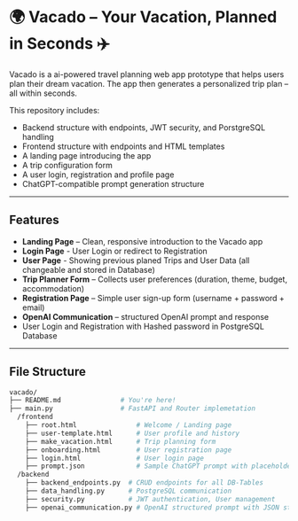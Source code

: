# 🌍 Vacado – Your Vacation, Planned in Seconds ✈️

Vacado is a ai-powered travel planning web app prototype that helps users plan their dream vacation. 
The app then generates a personalized trip plan – all within seconds.

This repository includes:
- Backend structure with endpoints, JWT security, and PorstgreSQL handling
- Frontend structure with endpoints and HTML templates
- A landing page introducing the app
- A trip configuration form
- A user login, registration and profile page
- ChatGPT-compatible prompt generation structure

---

##  Features

-  **Landing Page** – Clean, responsive introduction to the Vacado app
-  **Login Page** - User Login or redirect to Registration
-  **User Page** - Showing previous planed Trips and User Data (all changeable and stored in Database)
-  **Trip Planner Form** – Collects user preferences (duration, theme, budget, accommodation)
-  **Registration Page** – Simple user sign-up form (username + password + email)
-  **OpenAI Communication** – structured OpenAI prompt and response
-  User Login and Registration with Hashed password in PostgreSQL Database

---

##  File Structure

```bash
vacado/
├── README.md               # You're here!
├── main.py                 # FastAPI and Router implemetation
  /frontend
    ├── root.html               # Welcome / Landing page
    ├── user-template.html      # User profile and history
    ├── make_vacation.html      # Trip planning form
    ├── onboarding.html         # User registration page
    ├── login.html              # User login page
    ├── prompt.json             # Sample ChatGPT prompt with placeholder values
  /backend
    ├── backend_endpoints.py  # CRUD endpoints for all DB-Tables
    ├── data_handling.py      # PostgreSQL communication
    ├── security.py           # JWT authentication, User management
    ├── openai_communication.py # OpenAI structured prompt with JSON structured response 




    
